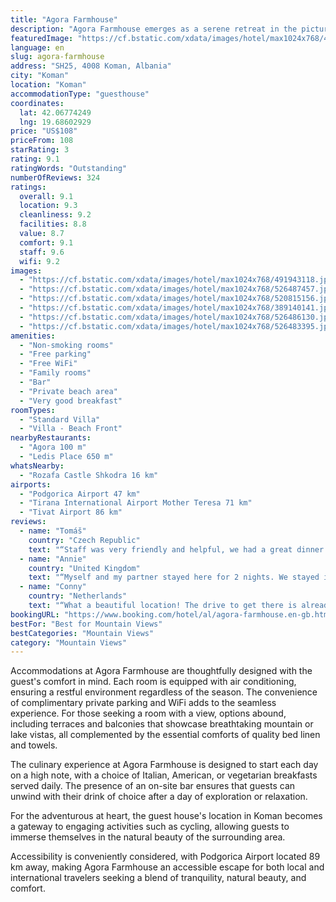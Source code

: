 ```yaml
---
title: "Agora Farmhouse"
description: "Agora Farmhouse emerges as a serene retreat in the picturesque locale of Koman, merely 35 km away from the historic Rozafa Castle Shkodra and a stone's throw from the tranquil Lake Skadar at 37 km."
featuredImage: "https://cf.bstatic.com/xdata/images/hotel/max1024x768/491943118.jpg?k=2a3fe62564835ca1c3ba0c631ed1e48eefa316cb45dcfb4c2ef072c7d471e9d0&o=&hp=1"
language: en
slug: agora-farmhouse
address: "SH25, 4008 Koman, Albania"
city: "Koman"
location: "Koman"
accommodationType: "guesthouse"
coordinates:
  lat: 42.06774249
  lng: 19.68602929
price: "US$108"
priceFrom: 108
starRating: 3
rating: 9.1
ratingWords: "Outstanding"
numberOfReviews: 324
ratings:
  overall: 9.1
  location: 9.3
  cleanliness: 9.2
  facilities: 8.8
  value: 8.7
  comfort: 9.1
  staff: 9.6
  wifi: 9.2
images:
  - "https://cf.bstatic.com/xdata/images/hotel/max1024x768/491943118.jpg?k=2a3fe62564835ca1c3ba0c631ed1e48eefa316cb45dcfb4c2ef072c7d471e9d0&o=&hp=1"
  - "https://cf.bstatic.com/xdata/images/hotel/max1024x768/526487457.jpg?k=619dd3bd4495411e4cf212c5280b894b8a1d9d95d902b1dededc49761bac8bba&o=&hp=1"
  - "https://cf.bstatic.com/xdata/images/hotel/max1024x768/520815156.jpg?k=613860e297908d3fe786fb1ebb37639e6f468d352af3f6f6f644ccb5a4b5c263&o=&hp=1"
  - "https://cf.bstatic.com/xdata/images/hotel/max1024x768/389140141.jpg?k=2cd812bcfe3a5ce043f9b72bcfa804a445003cd4a9807e9660a37a8a8a6dffba&o=&hp=1"
  - "https://cf.bstatic.com/xdata/images/hotel/max1024x768/526486130.jpg?k=0c70e13ce9c903bdf0bb6af69ea4b58fda9d9ad935c0d3f8c1c846fad9443f48&o=&hp=1"
  - "https://cf.bstatic.com/xdata/images/hotel/max1024x768/526483395.jpg?k=55fe415ec483ee66adf8a9bc26f1b5cd0a3dd1778e68afeacefada8f7dc9f9d3&o=&hp=1"
amenities:
  - "Non-smoking rooms"
  - "Free parking"
  - "Free WiFi"
  - "Family rooms"
  - "Bar"
  - "Private beach area"
  - "Very good breakfast"
roomTypes:
  - "Standard Villa"
  - "Villa - Beach Front"
nearbyRestaurants:
  - "Agora 100 m"
  - "Ledis Place 650 m"
whatsNearby:
  - "Rozafa Castle Shkodra 16 km"
airports:
  - "Podgorica Airport 47 km"
  - "Tirana International Airport Mother Teresa 71 km"
  - "Tivat Airport 86 km"
reviews:
  - name: "Tomáš"
    country: "Czech Republic"
    text: "“Staff was very friendly and helpful, we had a great dinner here, also the accomodation was wonderful, very quiet place in the middle of the mountains”"
  - name: "Annie"
    country: "United Kingdom"
    text: "“Myself and my partner stayed here for 2 nights. We stayed in the standard villa and it was anything but standard! It was amazing equipped with a huge sofa, double bed, big bathroom and AMAZING VIEWS!! Our back door opened to a small path that took...”"
  - name: "Conny"
    country: "Netherlands"
    text: "“What a beautiful location! The drive to get there is already amazing. But the property itself, wow. We really loved our stay. An amazing romantic place. Nature is great and in the area, there is enough to do to enjoy your time. There is a very...”"
bookingURL: "https://www.booking.com/hotel/al/agora-farmhouse.en-gb.html?aid=8035640"
bestFor: "Best for Mountain Views"
bestCategories: "Mountain Views"
category: "Mountain Views"
---
```


Accommodations at Agora Farmhouse are thoughtfully designed with the guest's comfort in mind. Each room is equipped with air conditioning, ensuring a restful environment regardless of the season. The convenience of complimentary private parking and WiFi adds to the seamless experience. For those seeking a room with a view, options abound, including terraces and balconies that showcase breathtaking mountain or lake vistas, all complemented by the essential comforts of quality bed linen and towels.

The culinary experience at Agora Farmhouse is designed to start each day on a high note, with a choice of Italian, American, or vegetarian breakfasts served daily. The presence of an on-site bar ensures that guests can unwind with their drink of choice after a day of exploration or relaxation.

For the adventurous at heart, the guest house's location in Koman becomes a gateway to engaging activities such as cycling, allowing guests to immerse themselves in the natural beauty of the surrounding area. 

Accessibility is conveniently considered, with Podgorica Airport located 89 km away, making Agora Farmhouse an accessible escape for both local and international travelers seeking a blend of tranquility, natural beauty, and comfort.